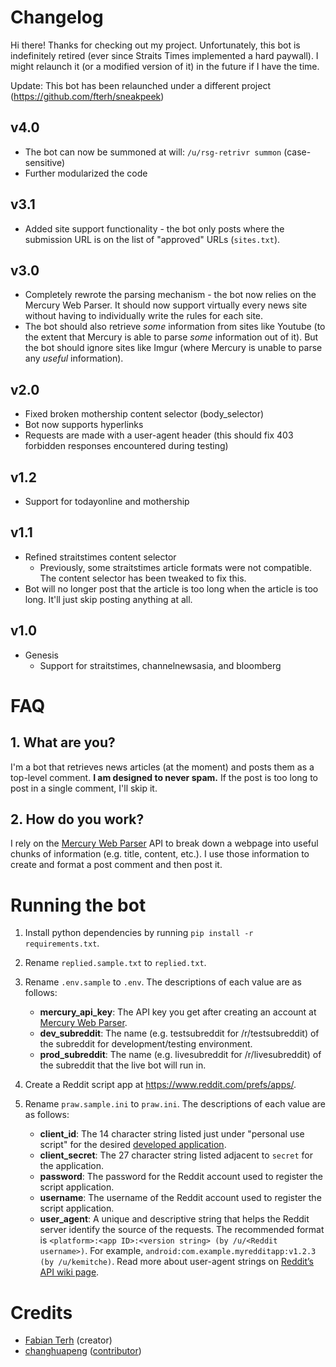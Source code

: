 # Changelog
Hi there! Thanks for checking out my project. Unfortunately, this bot is indefinitely retired (ever since Straits Times implemented a hard paywall). I might relaunch it (or a modified version of it) in the future if I have the time.

Update: This bot has been relaunched under a different project (https://github.com/fterh/sneakpeek)

## v4.0
* The bot can now be summoned at will: `/u/rsg-retrivr summon` (case-sensitive)
* Further modularized the code
## v3.1
* Added site support functionality - the bot only posts where the submission URL is on the list of "approved" URLs (`sites.txt`).
## v3.0
* Completely rewrote the parsing mechanism - the bot now relies on the Mercury Web Parser. It should now support virtually every news site without having to individually write the rules for each site.
* The bot should also retrieve *some* information from sites like Youtube (to the extent that Mercury is able to parse *some* information out of it). But the bot should ignore sites like Imgur (where Mercury is unable to parse any *useful* information).
## v2.0
* Fixed broken mothership content selector (body_selector)
* Bot now supports hyperlinks
* Requests are made with a user-agent header (this should fix 403 forbidden responses encountered during testing)
## v1.2
* Support for todayonline and mothership
## v1.1
* Refined straitstimes content selector
  * Previously, some straitstimes article formats were not compatible. The content selector has been tweaked to fix this.
* Bot will no longer post that the article is too long when the article is too long. It'll just skip posting anything at all.

## v1.0
* Genesis
  * Support for straitstimes, channelnewsasia, and bloomberg

# FAQ
## 1. What are you?

I'm a bot that retrieves news articles (at the moment) and posts them as a top-level comment. **I am designed to never spam.**
If the post is too long to post in a single comment, I'll skip it.

## 2. How do you work?

I rely on the [Mercury Web Parser](https://mercury.postlight.com/web-parser/) API to break down a webpage into useful chunks of information (e.g. title, content, etc.). I use those information to create and format a post comment and then post it.

# Running the bot
1. Install python dependencies by running `pip install -r requirements.txt`.

2. Rename `replied.sample.txt` to `replied.txt`.

3. Rename `.env.sample` to `.env`. The descriptions of each value are as follows:
    * **mercury_api_key**: The API key you get after creating an account at [Mercury Web Parser](https://mercury.postlight.com/web-parser/).
    * **dev_subreddit**: The name (e.g. testsubreddit for /r/testsubreddit) of the subreddit for development/testing environment.
    * **prod_subreddit**: The name (e.g. livesubreddit for /r/livesubreddit) of the subreddit that the live bot will run in.

4. Create a Reddit script app at https://www.reddit.com/prefs/apps/.

5. Rename `praw.sample.ini` to `praw.ini`. The descriptions of each value are as follows:
    * **client_id**: The 14 character string listed just under "personal use script" for the desired [developed application](https://www.reddit.com/prefs/apps/).
    * **client_secret**: The 27 character string listed adjacent to `secret` for the application.
    * **password**: The password for the Reddit account used to register the script application.
    * **username**: The username of the Reddit account used to register the script application.
    * **user_agent**: A unique and descriptive string that helps the Reddit server identify the source of the requests. The recommended format is `<platform>:<app ID>:<version string> (by /u/<Reddit username>)`. For example, `android:com.example.myredditapp:v1.2.3 (by /u/kemitche)`. Read more about user-agent strings on [Reddit’s API wiki page](https://github.com/reddit/reddit/wiki/API).

# Credits
* [Fabian Terh](https://github.com/fterh) (creator)
* [changhuapeng](https://github.com/changhuapeng) ([contributor](https://github.com/fterh/rsg-retrivr/commit/19c5b9db569d7bd082f3f8577e953b5bec904519))
